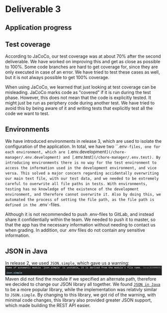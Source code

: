 # Deliverable 3

## Application progress

## Test coverage
According to JaCoCo, our test coverage was at about 70% after the second deliverable. We have worked on improving this and get as close as possible to 100%. Some code branches are hard to get coverage for, since they are only executed in case of an error. We have tried to test these cases as well, but it is not always possible to get 100% coverage.

When using JaCoCo, we learned that just looking at test coverage can be misleading. JaCoCo marks code as "covered" if it is run during the test phase. However, this does not mean that the code is explicitly tested. It might just be run as periphery code during another test. We have tried to avoid this by being aware of it and writing tests that explicitly test all the code we want to test.

## Environments
We have introduced environments in release 3, which are used to isolate the configuration of the application. In total, we have two ``.env`-files, one for each environment, which are [`.env.development`](/chore-manager/.env.development) and [`.env.test`](/chore-manager/.env.test). By introducing environments there is no way for the test environment to access the information used in the development environment, and vice versa. This solved a major concern regarding accidentally overwriting our main text file, with our test data, and we needed to be extremely careful to overwrite all file paths in tests. With environments, testing has no knowledge of the existence of the development environment, and therefore cannot overwrite it. Also by doing this, we automated the process of setting the file path, as the file path is defined in the `.env`-files.  

Although it is not recommended to push .env-files to GitLab, and instead share it confidentially within the team. We needed to push it to master, so that the app has the necessary information without needing to contact us when grading. In addition, our .env files do not contain any sensitive information.

## JSON in Java
In release 2, we used `JSON.simple`, which gave us a warning: ![Name of automatic module is unstable](json-simple-warning.png)
Maven did not find the module if we specified an alternate path, therefore we decided to change our JSON library all together. We found [`JSON in Java`](https://mvnrepository.com/artifact/org.json/json) to be a more popular library, while the implementation was relativly similar to `JSON.simple`. By changing to this library, we got rid of the warning, with minimal code changes, this library also provided greater JSON support, which made building the REST API easier.

